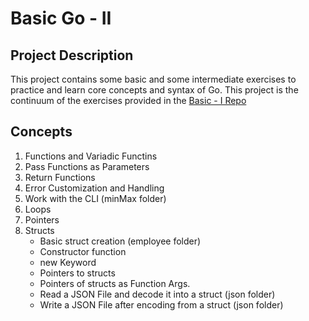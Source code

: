 # Basic Go - II

## Project Description

This project contains some basic and some intermediate exercises to practice and learn core concepts and syntax of Go.
This project is the continuum of the exercises provided in the [Basic - I Repo](https://github.com/wfercanas/Basic-Golang)

## Concepts

1. Functions and Variadic Functins
2. Pass Functions as Parameters
3. Return Functions
4. Error Customization and Handling
5. Work with the CLI (minMax folder)
6. Loops
7. Pointers
8. Structs
   - Basic struct creation (employee folder)
   - Constructor function
   - new Keyword
   - Pointers to structs
   - Pointers of structs as Function Args.
   - Read a JSON File and decode it into a struct (json folder)
   - Write a JSON File after encoding from a struct (json folder)
